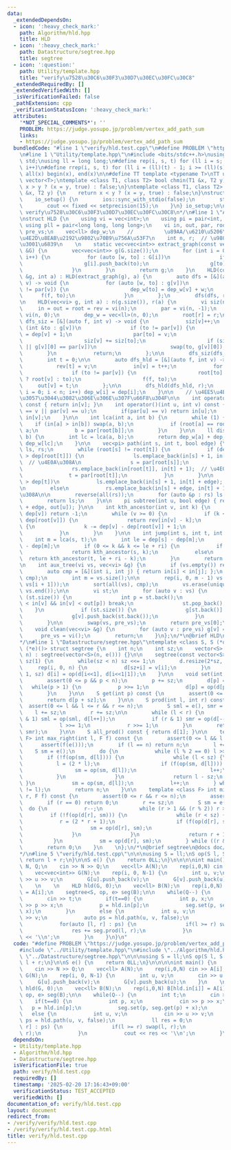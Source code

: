 ```yaml
---
data:
  _extendedDependsOn:
  - icon: ':heavy_check_mark:'
    path: Algorithm/hld.hpp
    title: HLD
  - icon: ':heavy_check_mark:'
    path: Datastructure/segtree.hpp
    title: segtree
  - icon: ':question:'
    path: Utility/template.hpp
    title: "verify\u7528\u30C6\u30F3\u30D7\u30EC\u30FC\u30C8"
  _extendedRequiredBy: []
  _extendedVerifiedWith: []
  _isVerificationFailed: false
  _pathExtension: cpp
  _verificationStatusIcon: ':heavy_check_mark:'
  attributes:
    '*NOT_SPECIAL_COMMENTS*': ''
    PROBLEM: https://judge.yosupo.jp/problem/vertex_add_path_sum
    links:
    - https://judge.yosupo.jp/problem/vertex_add_path_sum
  bundledCode: "#line 1 \"verify/hld.test.cpp\"\n#define PROBLEM \"https://judge.yosupo.jp/problem/vertex_add_path_sum\"\
    \n#line 1 \"Utility/template.hpp\"\n#include <bits/stdc++.h>\nusing namespace\
    \ std;\nusing ll = long long;\n#define rep(i, s, t) for (ll i = s; i < (ll)(t);\
    \ i++)\n#define rrep(i, s, t) for (ll i = (ll)(t) - 1; i >= (ll)(s); i--)\n#define\
    \ all(x) begin(x), end(x)\n\n#define TT template <typename T>\nTT using vec =\
    \ vector<T>;\ntemplate <class T1, class T2> bool chmin(T1 &x, T2 y) {\n    return\
    \ x > y ? (x = y, true) : false;\n}\ntemplate <class T1, class T2> bool chmax(T1\
    \ &x, T2 y) {\n    return x < y ? (x = y, true) : false;\n}\nstruct io_setup {\n\
    \    io_setup() {\n        ios::sync_with_stdio(false);\n        std::cin.tie(nullptr);\n\
    \        cout << fixed << setprecision(15);\n    }\n} io_setup;\n\n/*\n@brief\
    \ verify\u7528\u30C6\u30F3\u30D7\u30EC\u30FC\u30C8\n*/\n#line 1 \"Algorithm/hld.hpp\"\
    \nstruct HLD {\n    using vi = vec<int>;\n    using pi = pair<int, int>;\n   \
    \ using pll = pair<long long, long long>;\n    vi in, out, par, root, rev, dep,\
    \ pre_vs;\n    vec<ll> dep_w;\n    //          \u89AA/\u6210\u5206\u306Etop/in\u306E\
    \u4E2D\u8EAB\u2192\u9802\u70B9\u756A\u53F7\n    int n, r;  // \u9802\u70B9\u6570\
    \u3001\u6839\n    \n    static vec<vec<int>> extract_graph(const vec<vec<pll>>\
    \ &G) {\n        vec<vec<int>> g(G.size());\n        for (int i = 0; i < int(G.size());\
    \ i++) {\n            for (auto [w, to] : G[i])\n                if (i < to) {\n\
    \                    g[i].push_back(to);\n                    g[to].push_back(i);\n\
    \                }\n        }\n        return g;\n    }\n    HLD(const vec<vec<pll>>\
    \ &g, int a) : HLD(extract_graph(g), a) {\n        auto dfs = [&](auto f, int\
    \ v) -> void {\n            for (auto [w, to] : g[v])\n                if (to\
    \ != par[v]) {\n                    dep_w[to] = dep_w[v] + w;\n              \
    \      f(f, to);\n                }\n        };\n        dfs(dfs, r);\n    }\n\
    \n    HLD(vec<vi> g, int a) : n(g.size()), r(a) {\n        vi siz(n, 0);\n   \
    \     in = out = root = rev = vi(n);\n        par = vi(n, -1);\n        dep =\
    \ vi(n, 0);\n        dep_w = vec<ll>(n, 0);\n        root[r] = r;\n\n        auto\
    \ dfs_siz = [&](auto f, int v) -> void {\n            siz[v]++;\n            for\
    \ (int &to : g[v])\n                if (to != par[v]) {\n                    dep[to]\
    \ = dep[v] + 1;\n                    par[to] = v;\n                    f(f, to);\n\
    \                    siz[v] += siz[to];\n                    if (siz[to] > siz[g[v][0]]\
    \ || g[v][0] == par[v])\n                        swap(to, g[v][0]);\n        \
    \        }\n            return;\n        };\n\n        dfs_siz(dfs_siz, r);\n\n\
    \        int t = 0;\n\n        auto dfs_hld = [&](auto f, int v) -> void {\n \
    \           rev[t] = v;\n            in[v] = t++;\n            for (int to : g[v])\n\
    \                if (to != par[v]) {\n                    root[to] = (to == g[v][0]\
    \ ? root[v] : to);\n                    f(f, to);\n                }\n       \
    \     out[v] = t;\n        };\n\n        dfs_hld(dfs_hld, r);\n        for (int\
    \ i = 0; i < n; i++) dep_w[i] = dep[i];\n    }\n\n    // \u4EE5\u4E0B\u3001\u6B32\
    \u3057\u3044\u3082\u306E\u306E\u307F\u66F8\u304F\n\n    int operator()(int v)\
    \ const { return in[v]; }\n    int operator()(int u, int v) const {\n        assert(par[u]\
    \ == v || par[v] == u);\n        if(par[u] == v) return in[u];\n        else return\
    \ in[v];\n    }\n\n    int lca(int a, int b) {\n        while (1) {\n        \
    \    if (in[a] > in[b]) swap(a, b);\n            if (root[a] == root[b]) return\
    \ a;\n            b = par[root[b]];\n        }\n    }\n\n    ll dist(int a, int\
    \ b) {\n        int lc = lca(a, b);\n        return dep_w[a] + dep_w[b] - 2 *\
    \ dep_w[lc];\n    }\n\n    vec<pi> path(int s, int t, bool edge) {\n        vec<pi>\
    \ ls, rs;\n        while (root[s] != root[t]) {\n            if (dep[root[s]]\
    \ > dep[root[t]]) {\n                ls.emplace_back(in[s] + 1, in[root[s]]);\
    \  // \u4E0A\u308A\n                s = par[root[s]];\n            } else {\n\
    \                rs.emplace_back(in[root[t]], in[t] + 1);  // \u4E0B\u308A\n \
    \               t = par[root[t]];\n            }\n        }\n\n        if (dep[s]\
    \ > dep[t])\n            ls.emplace_back(in[s] + 1, in[t] + edge);  // \u4E0A\u308A\
    \n        else\n            rs.emplace_back(in[s] + edge, in[t] + 1);  // \u4E0B\
    \u308A\n\n        reverse(all(rs));\n        for (auto &p : rs) ls.push_back(p);\n\
    \        return ls;\n    }\n\n    pi subtree(int u, bool edge) { return pi(in[u]\
    \ + edge, out[u]); }\n\n    int kth_ancestor(int v, int k) {\n        if (k >\
    \ dep[v]) return -1;\n        while (v >= 0) {\n            if (k <= dep[v] -\
    \ dep[root[v]]) {\n                return rev[in[v] - k];\n            } else\
    \ {\n                k -= dep[v] - dep[root[v]] + 1;\n                v = par[root[v]];\n\
    \            }\n        }\n    }\n\n    int jump(int s, int t, int k) {\n    \
    \    int m = lca(s, t);\n        int le = dep[s] - dep[m];\n        int ri = dep[t]\
    \ - dep[m];\n        if (0 <= k && k <= le + ri) {\n            if (k < le)\n\
    \                return kth_ancestor(s, k);\n            else\n              \
    \  return kth_ancestor(t, le + ri - k);\n        }\n        return -1;\n    }\n\
    \n    int aux_tree(vi vs, vec<vi> &g) {\n        if (vs.empty()) return -1;\n\n\
    \        auto cmp = [&](int i, int j) { return in[i] < in[j]; };\n        sort(all(vs),\
    \ cmp);\n        int m = vs.size();\n\n        rep(i, 0, m - 1) vs.push_back(lca(vs[i],\
    \ vs[i + 1]));\n        sort(all(vs), cmp);\n        vs.erase(unique(all(vs)),\
    \ vs.end());\n\n        vi st;\n        for (auto v : vs) {\n            while\
    \ (st.size()) {\n                int p = st.back();\n                if (in[p]\
    \ < in[v] && in[v] < out[p]) break;\n                st.pop_back();\n        \
    \    }\n            if (st.size()) {\n                g[st.back()].push_back(v);\n\
    \                g[v].push_back(st.back());\n            }\n            st.push_back(v);\n\
    \        }\n\n        swap(vs, pre_vs);\n        return pre_vs[0];\n    }\n\n\
    \    void clean(vec<vi> &g) {\n        for (auto v : pre_vs) g[v] = vi();\n  \
    \      pre_vs = vi();\n        return;\n    }\n};\n/*\n@brief HLD\n@docs doc/hld.md\n\
    */\n#line 1 \"Datastructure/segtree.hpp\"\ntemplate <class S, S (*op)(S, S), S\
    \ (*e)()> struct segtree {\n    int n;\n    int sz;\n    vector<S> d;\n\n    segtree(int\
    \ n) : segtree(vector<S>(n, e())) {}\n\n    segtree(const vector<S> &v) : n((int)v.size()),\
    \ sz(1) {\n        while(sz < n) sz <<= 1;\n        d.resize(2*sz, e());\n   \
    \     rep(i, 0, n) {\n            d[sz+i] = v[i];\n        }\n        rrep(i,\
    \ 1, sz) d[i] = op(d[i<<1], d[i<<1|1]);\n    }\n\n    void set(int p, S x) {\n\
    \        assert(0 <= p && p < n);\n        p += sz;\n        d[p] = x;\n     \
    \   while(p > 1) {\n            p >>= 1;\n            d[p] = op(d[p<<1], d[p<<1|1]);\n\
    \        }\n    }\n\n    S get(int p) const {\n        assert(0 <= p && p < n);\n\
    \        return d[p + sz];\n    }\n\n    S prod(int l, int r) const {\n      \
    \  assert(0 <= l && l <= r && r <= n);\n        S sml = e(), smr = e();\n    \
    \    l += sz;\n        r += sz;\n\n        while (l < r) {\n            if (l\
    \ & 1) sml = op(sml, d[l++]);\n            if (r & 1) smr = op(d[--r], smr);\n\
    \            l >>= 1;\n            r >>= 1;\n        }\n        return op(sml,\
    \ smr);\n    }\n\n    S all_prod() const { return d[1]; }\n\n    template <class\
    \ F> int max_right(int l, F f) const {\n        assert(0 <= l && l <= n);\n  \
    \      assert(f(e()));\n        if (l == n) return n;\n        l += sz;\n    \
    \    S sm = e();\n        do {\n            while (l % 2 == 0) l >>= 1;\n    \
    \        if (!f(op(sm, d[l]))) {\n                while (l < sz) {\n         \
    \           l = (2 * l);\n                    if (f(op(sm, d[l]))) {\n       \
    \                 sm = op(sm, d[l]);\n                        l++;\n         \
    \           }\n                }\n                return l - sz;\n           \
    \ }\n            sm = op(sm, d[l]);\n            l++;\n        } while ((l & -l)\
    \ != l);\n        return n;\n    }\n\n    template <class F> int min_left(int\
    \ r, F f) const {\n        assert(0 <= r && r <= n);\n        assert(f(e()));\n\
    \        if (r == 0) return 0;\n        r += sz;\n        S sm = e();\n      \
    \  do {\n            r--;\n            while (r > 1 && (r % 2)) r >>= 1;\n   \
    \         if (!f(op(d[r], sm))) {\n                while (r < sz) {\n        \
    \            r = (2 * r + 1);\n                    if (f(op(d[r], sm))) {\n  \
    \                      sm = op(d[r], sm);\n                        r--;\n    \
    \                }\n                }\n                return r + 1 - sz;\n  \
    \          }\n            sm = op(d[r], sm);\n        } while ((r & -r) != r);\n\
    \        return 0;\n    }\n    \n};\n/*\n@brief segtree\n@docs doc/segtree.md\n\
    */\n#line 5 \"verify/hld.test.cpp\"\n\n\nusing S = ll;\nS op(S l, S r) {\n   \
    \ return l + r;\n}\n\nS e() {\n    return 0LL;\n}\n\n\n\nint main() {\n    int\
    \ N, Q;\n    cin >> N >> Q;\n    vec<ll> A(N);\n    rep(i,0,N) cin >> A[i];\n\
    \    vec<vec<int>> G(N);\n    rep(i, 0, N-1) {\n        int u, v;\n        cin\
    \ >> u >> v;\n        G[u].push_back(v);\n        G[v].push_back(u);\n    }\n\
    \    \n    \n    HLD hld(G, 0);\n    vec<ll> B(N);\n    rep(i,0,N) B[hld.in[i]]\
    \ = A[i];\n    segtree<S, op, e> seg(B);\n\n    while(Q--) {\n        int t;\n\
    \        cin >> t;\n        if(t==0) {\n            int p, x;\n            cin\
    \ >> p >> x;\n            p = hld.in[p];\n            seg.set(p, seg.get(p) +\
    \ x);\n        }\n        else {\n            int u, v;\n            cin >> u\
    \ >> v;\n            auto ps = hld.path(u, v, false);\n            ll res = 0;\n\
    \            for(auto [l, r] : ps) {\n                if(l >= r) swap(l, r);\n\
    \                res += seg.prod(l, r);\n            }\n            cout << res\
    \ << '\\n';\n        }\n    }\n}\n"
  code: "#define PROBLEM \"https://judge.yosupo.jp/problem/vertex_add_path_sum\"\n\
    #include \"../Utility/template.hpp\"\n#include \"../Algorithm/hld.hpp\"\n#include\
    \ \"../Datastructure/segtree.hpp\"\n\n\nusing S = ll;\nS op(S l, S r) {\n    return\
    \ l + r;\n}\n\nS e() {\n    return 0LL;\n}\n\n\n\nint main() {\n    int N, Q;\n\
    \    cin >> N >> Q;\n    vec<ll> A(N);\n    rep(i,0,N) cin >> A[i];\n    vec<vec<int>>\
    \ G(N);\n    rep(i, 0, N-1) {\n        int u, v;\n        cin >> u >> v;\n   \
    \     G[u].push_back(v);\n        G[v].push_back(u);\n    }\n    \n    \n    HLD\
    \ hld(G, 0);\n    vec<ll> B(N);\n    rep(i,0,N) B[hld.in[i]] = A[i];\n    segtree<S,\
    \ op, e> seg(B);\n\n    while(Q--) {\n        int t;\n        cin >> t;\n    \
    \    if(t==0) {\n            int p, x;\n            cin >> p >> x;\n         \
    \   p = hld.in[p];\n            seg.set(p, seg.get(p) + x);\n        }\n     \
    \   else {\n            int u, v;\n            cin >> u >> v;\n            auto\
    \ ps = hld.path(u, v, false);\n            ll res = 0;\n            for(auto [l,\
    \ r] : ps) {\n                if(l >= r) swap(l, r);\n                res += seg.prod(l,\
    \ r);\n            }\n            cout << res << '\\n';\n        }\n    }\n}"
  dependsOn:
  - Utility/template.hpp
  - Algorithm/hld.hpp
  - Datastructure/segtree.hpp
  isVerificationFile: true
  path: verify/hld.test.cpp
  requiredBy: []
  timestamp: '2025-02-20 17:16:43+09:00'
  verificationStatus: TEST_ACCEPTED
  verifiedWith: []
documentation_of: verify/hld.test.cpp
layout: document
redirect_from:
- /verify/verify/hld.test.cpp
- /verify/verify/hld.test.cpp.html
title: verify/hld.test.cpp
---
```

